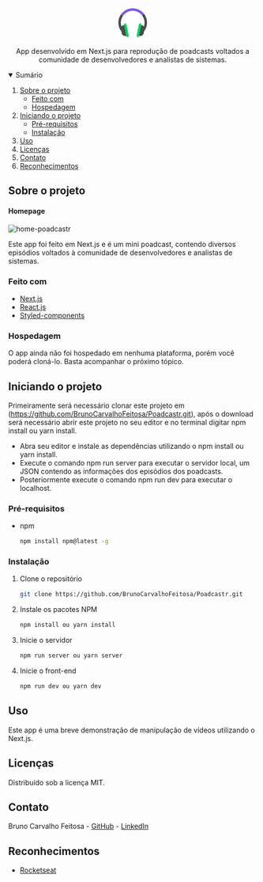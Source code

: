 <!-- PROJECT LOGO -->
<br />
<p align="center">
  <a href="https://github.com/BrunoCarvalhoFeitosa/NetflixClone">
    <img src="/public/favicon.png" alt="Logo" />
  </a>

  <p align="center">
    App desenvolvido em Next.js para reprodução de poadcasts voltados a comunidade de desenvolvedores e analistas de sistemas.
  </p>
</p>



<!-- TABLE OF CONTENTS -->
<details open="open">
  <summary>Sumário</summary>
  <ol>
    <li>
      <a href="#sobre-o-projeto">Sobre o projeto</a>
      <ul>
        <li><a href="#feito-com">Feito com</a></li>
        <li><a href="#hospedagem">Hospedagem</a></li>
      </ul>
    </li>
    <li>
      <a href="#iniciando-o-projeto">Iniciando o projeto</a>
      <ul>
        <li><a href="#pré-requisitos">Pré-requisitos</a></li>
        <li><a href="#instalação">Instalação</a></li>
      </ul>
    </li>
    <li><a href="#uso">Uso</a></li>
    <li><a href="#licenças">Licenças</a></li>
    <li><a href="#contato">Contato</a></li>
    <li><a href="#reconhecimentos">Reconhecimentos</a></li>
  </ol>
</details>



<!-- ABOUT THE PROJECT -->
## Sobre o projeto

#### Homepage
![home-poadcastr](https://user-images.githubusercontent.com/46093815/141693999-f4d9d1d4-b42e-47d1-9505-d3fb89db28bc.png)


Este app foi feito em Next.js e é um mini poadcast, contendo diversos episódios voltados à comunidade de desenvolvedores e analistas de sistemas.

### Feito com

* [Next.js](https://nextjs.org/)
* [React.js](https://pt-br.reactjs.org/)
* [Styled-components](https://styled-components.com/)

### Hospedagem

O app ainda não foi hospedado em nenhuma plataforma, porém você poderá cloná-lo. Basta acompanhar o próximo tópico.


<!-- GETTING STARTED -->
## Iniciando o projeto

Primeiramente será necessário clonar este projeto em (https://github.com/BrunoCarvalhoFeitosa/Poadcastr.git), após o download será necessário abrir este projeto no seu
editor e no terminal digitar npm install ou yarn install.

* Abra seu editor e instale as dependências utilizando o npm install ou yarn install.
* Execute o comando npm run server para executar o servidor local, um JSON contendo as informações dos episódios dos poadcasts.
* Posteriormente execute o comando npm run dev para executar o localhost.

### Pré-requisitos

* npm
  ```sh
  npm install npm@latest -g
  ```
  
### Instalação

1. Clone o repositório
   ```sh
   git clone https://github.com/BrunoCarvalhoFeitosa/Poadcastr.git
   ```
2. Instale os pacotes NPM
   ```sh
   npm install ou yarn install
   ```
   
3. Inicie o servidor
   ```sh
   npm run server ou yarn server
   ```
   
4. Inicie o front-end
   ```sh
   npm run dev ou yarn dev
   ```

<!-- USAGE EXAMPLES -->
## Uso

Este app é uma breve demonstração de manipulação de vídeos utilizando o Next.js.


<!-- LICENSE -->
## Licenças

Distribuído sob a licença MIT.

<!-- CONTACT -->
## Contato

Bruno Carvalho Feitosa - [GitHub](https://github.com/BrunoCarvalhoFeitosa) - [LinkedIn](https://www.linkedin.com/in/bruno-carvalho-feitosa/)


<!-- ACKNOWLEDGEMENTS -->
## Reconhecimentos
* [Rocketseat](https://www.rocketseat.com.br/)
